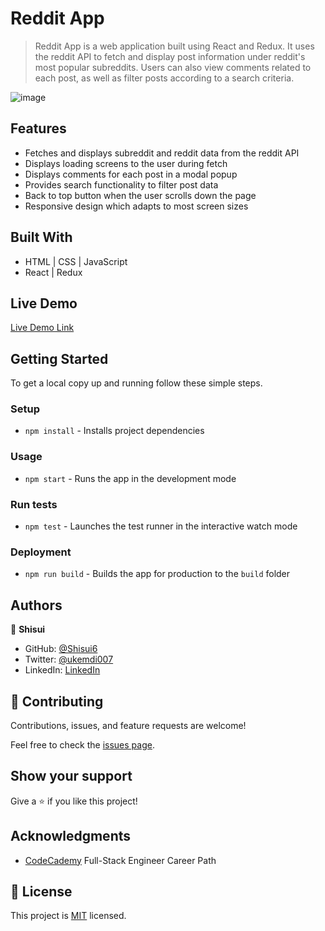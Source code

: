 # Reddit App

> Reddit App is a web application built using React and Redux. It uses the reddit API to fetch and display post information under reddit's most popular subreddits. Users can also view comments related to each post, as well as filter posts according to a search criteria.

![image](https://user-images.githubusercontent.com/37116322/190857985-545e4d62-270e-4dda-8cf6-4e9de232fdc4.png)

## Features

- Fetches and displays subreddit and reddit data from the reddit API
- Displays loading screens to the user during fetch
- Displays comments for each post in a modal popup
- Provides search functionality to filter post data
- Back to top button when the user scrolls down the page
- Responsive design which adapts to most screen sizes

## Built With

- HTML | CSS | JavaScript
- React | Redux

## Live Demo 

[Live Demo Link](https://livedemo.com)


## Getting Started

To get a local copy up and running follow these simple steps.

### Setup

- `npm install` - Installs project dependencies

### Usage

- `npm start` - Runs the app in the development mode

### Run tests

- `npm test` - Launches the test runner in the interactive watch mode

### Deployment

- `npm run build` - Builds the app for production to the `build` folder

## Authors

👤 **Shisui**

- GitHub: [@Shisui6](https://github.com/Shisui6)
- Twitter: [@ukemdi007](https://twitter.com/ukemdi007)
- LinkedIn: [LinkedIn](https://www.linkedin.com/in/okemdi-udeh-1b472615a/)

## 🤝 Contributing

Contributions, issues, and feature requests are welcome!

Feel free to check the [issues page](../../issues/).

## Show your support

Give a ⭐️ if you like this project!

## Acknowledgments

- [CodeCademy](https://www.codecademy.com/learn/paths/full-stack-engineer-career-path) Full-Stack Engineer Career Path

## 📝 License

This project is [MIT](./LICENSE) licensed.
